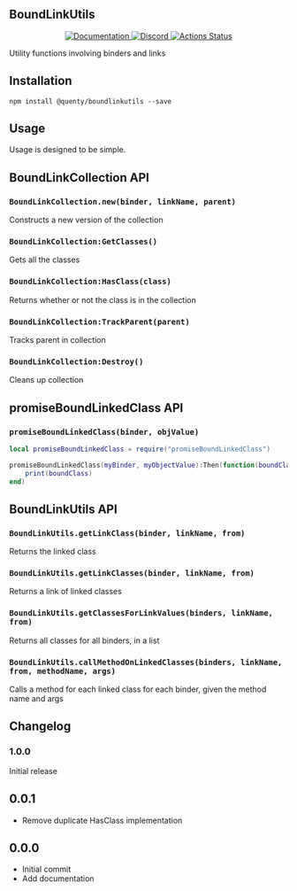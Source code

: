 ## BoundLinkUtils
<div align="center">
  <a href="http://quenty.github.io/api/">
    <img src="https://img.shields.io/badge/docs-website-green.svg" alt="Documentation" />
  </a>
  <a href="https://discord.gg/mhtGUS8">
    <img src="https://img.shields.io/badge/discord-nevermore-blue.svg" alt="Discord" />
  </a>
  <a href="https://github.com/Quenty/NevermoreEngine/actions">
    <img src="https://github.com/Quenty/NevermoreEngine/workflows/luacheck/badge.svg" alt="Actions Status" />
  </a>
</div>

Utility functions involving binders and links

## Installation
```
npm install @quenty/boundlinkutils --save
```

## Usage
Usage is designed to be simple.

## BoundLinkCollection API

### `BoundLinkCollection.new(binder, linkName, parent)`
Constructs a new version of the collection

### `BoundLinkCollection:GetClasses()`
Gets all the classes

### `BoundLinkCollection:HasClass(class)`
Returns whether or not the class is in the collection

### `BoundLinkCollection:TrackParent(parent)`
Tracks parent in collection

### `BoundLinkCollection:Destroy()`
Cleans up collection

## promiseBoundLinkedClass API

### `promiseBoundLinkedClass(binder, objValue)`

```lua
local promiseBoundLinkedClass = require("promiseBoundLinkedClass")

promiseBoundLinkedClass(myBinder, myObjectValue):Then(function(boundClass)
    print(boundClass)
end)
```

## BoundLinkUtils API

### `BoundLinkUtils.getLinkClass(binder, linkName, from)`
Returns the linked class

### `BoundLinkUtils.getLinkClasses(binder, linkName, from)`
Returns a link of linked classes

### `BoundLinkUtils.getClassesForLinkValues(binders, linkName, from)`
Returns all classes for all binders, in a list

### `BoundLinkUtils.callMethodOnLinkedClasses(binders, linkName, from, methodName, args)`
Calls a method for each linked class for each binder, given the method name and args

## Changelog

### 1.0.0
Initial release

## 0.0.1
- Remove duplicate HasClass implementation

## 0.0.0
- Initial commit
- Add documentation